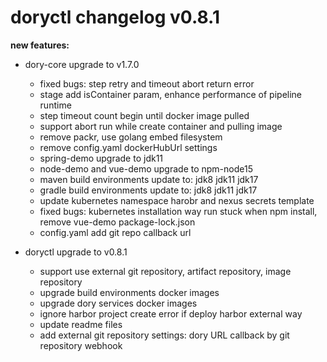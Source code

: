 # doryctl changelog v0.8.1

**new features:**

- dory-core upgrade to v1.7.0
    - fixed bugs: step retry and timeout abort return error
    - stage add isContainer param, enhance performance of pipeline runtime
    - step timeout count begin until docker image pulled
    - support abort run while create container and pulling image
    - remove packr, use golang embed filesystem
    - remove config.yaml dockerHubUrl settings
    - spring-demo upgrade to jdk11
    - node-demo and vue-demo upgrade to npm-node15
    - maven build environments update to: jdk8 jdk11 jdk17
    - gradle build environments update to: jdk8 jdk11 jdk17
    - update kubernetes namespace harobr and nexus secrets template
    - fixed bugs: kubernetes installation way run stuck when npm install, remove vue-demo package-lock.json
    - config.yaml add git repo callback url

- doryctl upgrade to v0.8.1
    - support use external git repository, artifact repository, image repository
    - upgrade build environments docker images
    - upgrade dory services docker images
    - ignore harbor project create error if deploy harbor external way
    - update readme files
    - add external git repository settings: dory URL callback by git repository webhook
